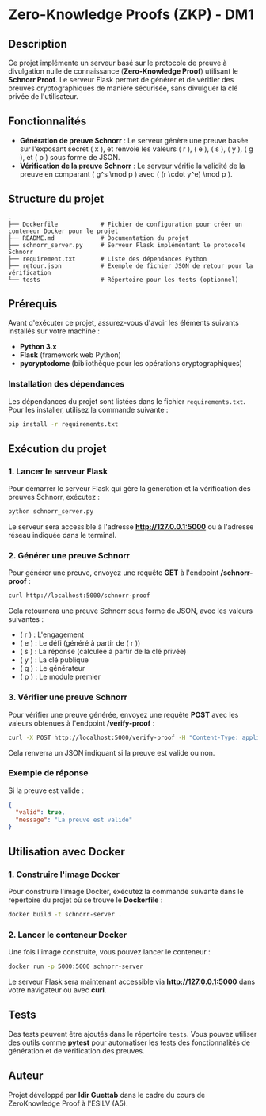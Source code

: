 # Zero-Knowledge Proofs (ZKP) - DM1

## Description
Ce projet implémente un serveur basé sur le protocole de preuve à divulgation nulle de connaissance (**Zero-Knowledge Proof**) utilisant le **Schnorr Proof**. Le serveur Flask permet de générer et de vérifier des preuves cryptographiques de manière sécurisée, sans divulguer la clé privée de l'utilisateur.

## Fonctionnalités
- **Génération de preuve Schnorr** : Le serveur génère une preuve basée sur l'exposant secret \( x \), et renvoie les valeurs \( r \), \( e \), \( s \), \( y \), \( g \), et \( p \) sous forme de JSON.
- **Vérification de la preuve Schnorr** : Le serveur vérifie la validité de la preuve en comparant \( g^s \mod p \) avec \( (r \cdot y^e) \mod p \).

## Structure du projet

```
.
├── Dockerfile            # Fichier de configuration pour créer un conteneur Docker pour le projet
├── README.md             # Documentation du projet
├── schnorr_server.py     # Serveur Flask implémentant le protocole Schnorr
├── requirement.txt       # Liste des dépendances Python
├── retour.json           # Exemple de fichier JSON de retour pour la vérification
└── tests                 # Répertoire pour les tests (optionnel)
```

## Prérequis

Avant d'exécuter ce projet, assurez-vous d'avoir les éléments suivants installés sur votre machine :

- **Python 3.x**
- **Flask** (framework web Python)
- **pycryptodome** (bibliothèque pour les opérations cryptographiques)

### Installation des dépendances

Les dépendances du projet sont listées dans le fichier `requirements.txt`. Pour les installer, utilisez la commande suivante :

```bash
pip install -r requirements.txt
```

## Exécution du projet

### 1. Lancer le serveur Flask
Pour démarrer le serveur Flask qui gère la génération et la vérification des preuves Schnorr, exécutez :

```bash
python schnorr_server.py
```

Le serveur sera accessible à l'adresse **http://127.0.0.1:5000** ou à l'adresse réseau indiquée dans le terminal.

### 2. Générer une preuve Schnorr

Pour générer une preuve, envoyez une requête **GET** à l'endpoint **/schnorr-proof** :

```bash
curl http://localhost:5000/schnorr-proof
```

Cela retournera une preuve Schnorr sous forme de JSON, avec les valeurs suivantes :
- \( r \) : L'engagement
- \( e \) : Le défi (généré à partir de \( r \))
- \( s \) : La réponse (calculée à partir de la clé privée)
- \( y \) : La clé publique
- \( g \) : Le générateur
- \( p \) : Le module premier

### 3. Vérifier une preuve Schnorr

Pour vérifier une preuve générée, envoyez une requête **POST** avec les valeurs obtenues à l'endpoint **/verify-proof** :

```bash
curl -X POST http://localhost:5000/verify-proof -H "Content-Type: application/json" -d '{"r": <valeur_r>, "e": <valeur_e>, "s": <valeur_s>, "y": <valeur_y>, "g": <valeur_g>, "p": <valeur_p>}'
```

Cela renverra un JSON indiquant si la preuve est valide ou non.

### Exemple de réponse
Si la preuve est valide :

```json
{
  "valid": true,
  "message": "La preuve est valide"
}
```

## Utilisation avec Docker

### 1. Construire l'image Docker

Pour construire l'image Docker, exécutez la commande suivante dans le répertoire du projet où se trouve le **Dockerfile** :

```bash
docker build -t schnorr-server .
```

### 2. Lancer le conteneur Docker

Une fois l'image construite, vous pouvez lancer le conteneur :

```bash
docker run -p 5000:5000 schnorr-server
```

Le serveur Flask sera maintenant accessible via **http://127.0.0.1:5000** dans votre navigateur ou avec **curl**.

## Tests

Des tests peuvent être ajoutés dans le répertoire `tests`. Vous pouvez utiliser des outils comme **pytest** pour automatiser les tests des fonctionnalités de génération et de vérification des preuves.

## Auteur
Projet développé par **Idir Guettab** dans le cadre du cours de ZeroKnowledge Proof à l'ESILV (A5).
